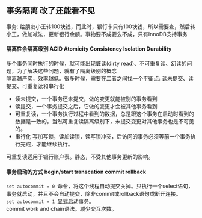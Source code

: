 ## 事务隔离 改了还能看不见
事务: 给朋友小王转100块钱，而此时，银行卡只有100块钱，所以需要查，然后转小王，做加减法，更新银行余额。事物要不成要么不成，只有InnoDB支持事务<br>
#### 隔离性余隔离级别 ACID Atomicity Consistency Isolation Durability
多个事务同时执行的时候，就可能出现脏读(dirty read)、不可重复读、幻读的问题，为了解决这些问题，就有了隔离级别的概念<br>
隔离越严实，效率越低。很多时候，需要在二者之间找一个平衡点: 读未提交、读提交、可重复读和串行化<br>
* 读未提交，一个事务还未提交，做的变更就能被别的事务看到
* 读提交，一个事务提交之后，它做的变更才会被其他事务看到
* 可重复读，一个事务执行过程中看到的数据，总是跟这个事务在启动时看到的数据是一致的。当然可重复读隔离级别下，未提交变更对其他事务也是不可见的。
* 串行化 写加写锁，读加读锁，读写锁冲突，后访问的事务必须等前一个事务执行完成，才能继续执行。

可重复读适用于银行账户表。静态，不受其他事务更新的影响。<br>
#### 事务启动的方式 begin/start transcation commit rollback
`set autocommit = 0 `命令，将这个线程自动提交关掉。只执行一个select语句，事务就启动，并且不会自动提交，除非commit或rollback语句或断开连接。<br>
`set autocommit = 1 `显式启动事务。<br>
commit work and chain语法。减少交互次数。<br>


